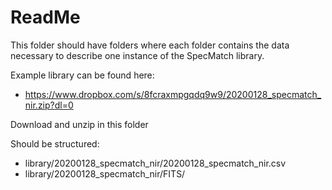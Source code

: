 # ReadMe
This folder should have folders where each folder contains the data necessary to describe one instance of the SpecMatch library.

Example library can be found here:

- https://www.dropbox.com/s/8fcraxmpgqdq9w9/20200128_specmatch_nir.zip?dl=0

Download and unzip in this folder

Should be structured:
- library/20200128_specmatch_nir/20200128_specmatch_nir.csv
- library/20200128_specmatch_nir/FITS/
